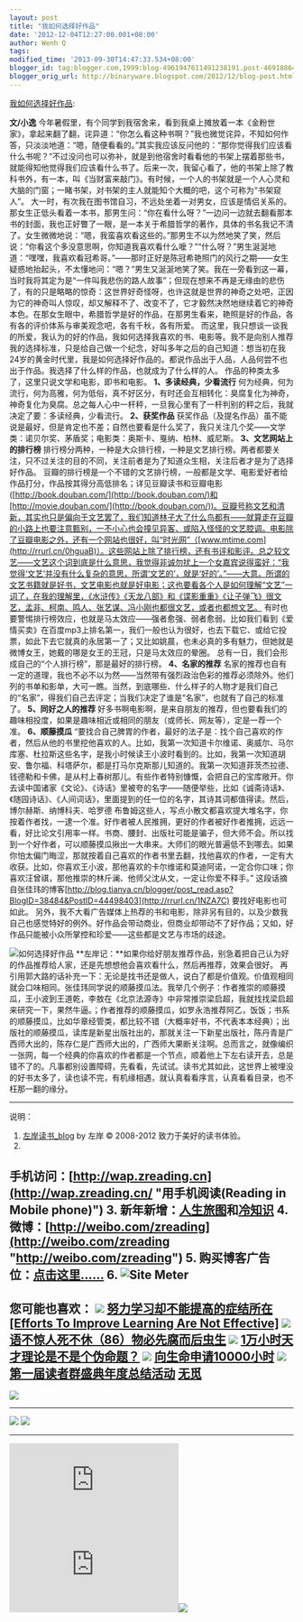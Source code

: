 ```yaml
---
layout: post
title: "我如何选择好作品"
date: '2012-12-04T12:27:00.001+08:00'
author: Wenh Q
tags:
modified_time: '2013-09-30T14:47:33.534+08:00'
blogger_id: tag:blogger.com,1999:blog-4961947611491238191.post-4691886498004408533
blogger_orig_url: http://binaryware.blogspot.com/2012/12/blog-post.html
---
```

[我如何选择好作品](http://zreading.cn.feedsportal.com/c/35042/f/647833/s/2636ad21/l/0L0Szreading0Bcn0Carchives0C34470Bhtml/story01.htm):

**文/小逸**
今年暑假里，有个同学到我宿舍来，看到我桌上摊放着一本《金粉世家》，拿起来翻了翻，诧异道：“你怎么看这种书啊？”我也微觉诧异，不知如何作答，只淡淡地道：“嗯，随便看看的。”其实我应该反问他的：“那你觉得我们应该看什么书呢？”不过没问也可以弥补，就是到他宿舍时看看他的书架上摆着那些书，就能得知他觉得我们应该看什么书了。后来一次，我留心看了，他的书架上除了教科书外，有一本，叫《当财富来敲门》。有时候，一个人的书架就是一个人心灵和大脑的门窗；一睹书架，对书架的主人就能知个大概的吧，这个可称为“书架窥人”。
大一时，有次我在图书馆自习，不远处坐着一对男女，应该是情侣关系的。那女生正低头看着一本书，那男生问：“你在看什么呀？”一边问一边就去翻看那本书的封面，我也正好瞥了一眼，是一本关于希腊哲学的著作，具体的书名我记不清了。女生微微地说：“嗯，我蛮喜欢看这些的。”那男生不以为然地笑了笑，然后说：“你看这个多没意思啊，你知道我喜欢看什么嚒？”“什么呀？”男生涎涎地道：“嘿嘿，我喜欢看冠希哥。”——那时正好是陈冠希艳照门的风行之期——女生疑惑地抬起头，不太懂地问：“嗯？”男生又涎涎地笑了笑。我在一旁看到这一幕，当时我将其定为是“一件叫我悲伤的路人故事”；但现在想来不再是无缘由的悲伤了，有的只是略略的惊奇：这世界好奇怪呀，也许这就是世界的神奇之处吧，正因为它的神奇叫人惊叹，却又解释不了、改变不了，它才毅然决然地继续着它的神奇本色。在那女生眼中，希腊哲学是好的作品，在那男生看来，艳照是好的作品，各有各的评价体系与审美观念吧，各有千秋，各有所爱。
而这里，我只想谈一谈我的所爱，我认为的好的作品，我如何选择我喜欢的书、电影等。我不是向别人推荐我的选择标准，只是给自己做一个纪念，好叫多年之后的自己知道：想当初在我24岁的黄金时代里，我是如何选择好作品的。都说作品出于人品，人品何尝不也出于作品。我选择了什么样的作品，也就成为了什么样的人。
作品的种类太多了，这里只说文学和电影，即书和电影。
**1、多读经典，少看流行**
何为经典，何为流行，何为高雅，何为低俗，真不好区分，有时还会互相转化：臭腐复化为神奇，神奇复化为臭腐。总之每人心中一杆秤，一旦我心里有了一杆判别的秤之后，我就决定了要：多读经典，少看流行。
**2、获奖作品**
获奖作品（及提名作品）虽不能说是最好，但是肯定也不差；自然也要看是什么奖了，我只关注几个奖——文学类：诺贝尔奖、茅盾奖；电影类：奥斯卡、戛纳、柏林、威尼斯。
**3、文艺网站上的排行榜**
排行榜分两种，一种是大众排行榜，一种是文艺排行榜。两者都要关注，只不过关注的目的不同，关注前者是为了知道众生相，关注后者才是为了选择好作品。
豆瓣的排行榜是一个不错的文艺排行榜，一般都是文学、电影爱好者给作品打分，作品按其得分高低排名；详见豆瓣读书和豆瓣电影([http://book.douban.com/](http://book.douban.com/)和[http://movie.douban.com/](http://book.douban.com/))。豆瓣号称文艺和清新，其实也只是偏向于文艺罢了，我们知道林子大了什么鸟都有——就算走在豆瓣的小路上也要注意甄别，一不小心也会撞见异客、或陷入怪怪的文艺腔调。电影除了豆瓣电影之外，还有一个网站也很好，叫“时光网”（[www.mtime.com](http://rrurl.cn/0hguaB)）。这些网站上除了排行榜，还有书评和影评。总之较文艺——文艺这个词到底是什么意思，我觉得非诚勿扰上一个女嘉宾说得蛮好：“我觉得‘文艺’并没有什么复杂的意思，所谓‘文艺的’，就是‘好的’。”——大意。所谓的文艺书籍就是好书，文艺电影也就是好电影；这也要看各个人是如何理解“文艺”一词了，在我的理解里，《水浒传》《天龙八部》和《谍影重重》《让子弹飞》很文艺，孟非、柯南、鸣人、张艺谋、冯小刚也都很文艺，或者也都想文艺。
有时也要警惕排行榜效应，也就是马太效应——强者愈强、弱者愈弱。比如我们看到《爱情买卖》在百度mp3上排名第一，我们一般也认为很好，也去下载它、或给它投票，如此下去它就真的永居第一了；又比如姚晨，也未必真的多有魅力，但她就是微博女王，她戴的哪是女王的王冠，只是马太效应的晕圈。
总有一日，我们会形成自己的“个人排行榜”，那是最好的排行榜。
**4、名家的推荐**
名家的推荐也自有一定的道理，我也不必不以为然——当然带有强烈政治色彩的推荐必须除外。他们列的书单和影单，大可一瞧。当然，到底哪些、什么样子的人物才是我们自己的“名家”，得我们自己去评定；当我们决定了谁是“名家”，也就有了自己的标准了。
**5、同好之人的推荐**
好多书啊电影啊，是来自朋友的推荐，但也要看我们的趣味相投度，如果是趣味相近或相同的朋友（或师长、网友等），定是一荐一个准。
**6、顺藤摸瓜**
“要找合自己脾胃的作者，最好的法子是：找个自己喜欢的作者，然后从他的书里挖他喜欢的人。比如，我第一次知道卡尔维诺、奥威尔、马尔库塞、杜拉斯这些名字，是我小时候读王小波时看到的。比如，我第一次知道胡安、鲁尔福、科塔萨尔，都是打马尔克斯那儿知道的。我第一次知道菲茨杰拉德、钱德勒和卡佛，是从村上春树那儿。有些作者特别慷慨，会把自己的宝库敞开。你去读中国诸家《文论》、《诗话》里被夸的名字——随便举些，比如《诚斋诗话》、《随园诗话》、《人间词话》，里面提到的任一位的名字，其诗其词都值得读。然后，博尔赫斯、纳博科夫、哈罗德
布鲁姆这些人，写点小散文都喜欢提大堆名字，你按着作者找，一逮一个准。好作者被人民推拥，更好的作者被好作者推拥，远远一看，好比论文引用率一样。书商、腰封、出版社可能是骗子，但大师不会。所以找到一个好作者，可以顺藤摸瓜揪出一大串来。大师们的眼光普遍低不到哪去。如果你怕太偏门晦涩，那就按着自己喜欢的作者书里去翻，找他喜欢的作者，一定有大收获。比如，你喜欢王小波，那他喜欢的卡尔维诺和莫迪阿诺，一定合你口味；你喜欢汪曾祺，那他推崇的林斤澜、他师父沈从文，一定让你爱不释手。”
这段话摘自张佳玮的博客[http://blog.tianya.cn/blogger/post_read.asp?BlogID=38484&PostID=44498403](http://rrurl.cn/1NZA7C)
要找好电影也可如此。
另外，我不大看广告媒体上热荐的书和电影，除非另有目的，以及少数我自己也感觉特好的例外。好作品会带动商业，但商业却带动不了好作品；又如，好作品只能被小众所掌控和珍爱——这些都是文艺与市场的歧途。

![如何选择好作品](http://ww4.sinaimg.cn/large/624fce0djw1dzgtundvstj.jpg)
**左岸记：**如果你给好朋友推荐作品，别急着把自己认为好的作品推荐给人家，还是先想想他会喜欢看什么，然后再推荐，效果会很好。
再引用郭大路的话补充一下：无论是找书还是做人，说白了都是价值观。价值观相同就会口味相同。张佳玮同学说的顺藤摸瓜法。我举几个例子：作者推崇的顺藤摸瓜，王小波到王道乾，李敖在《北京法源寺》中非常推崇梁启超，我就找找梁启超来研究一下，果然牛逼。；作者推荐的顺藤摸瓜，如罗永浩推荐阿乙，饭饭；书系的顺藤摸瓜，比如华章经管类，都比较不错（大概率好书，不代表本本经典）；出版社的顺藤摸瓜，读库是新星出版社出的，那就关注一下新星出版社，陈丹青是广西师大出的，陈存仁是广西师大出的，广西师大果断关注啊。总而言之，就像编织一张网，每一个经典的你喜欢的作者都是一个节点，顺着他上下左右读开去，总是错不了的。凡事都别设置障碍，先看看，先试试。读书尤其如此，这世界上被埋没的好书太多了，读也读不完，有机缘相遇，就认真看看序言，认真看看目录，也不枉那一翻的缘分。

* * * * *

说明：
1. [左岸读书_blog](http://zreading.cn/) by 左岸 © 2008-2012
致力于美好的读书体验。
2.
手机访问：[http://wap.zreading.cn](http://wap.zreading.cn/ "用手机阅读(Reading in Mobile phone)")
3.
新年新增：[人生旅图](http://www.zreading.net/ "人生旅图")和[冷知识](http://www.zreading.net/lenzhishi "冷知识")
4.
微博：[http://weibo.com/zreading](http://weibo.com/zreading "http://weibo.com/zreading")
5.
购买博客广告位：[点击这里……](http://www.zreading.cn/about#ad "看了会心动!")
6. ![Site Meter](http://s12.sitemeter.com/meter.asp?site=s12zxfclz)
  ---------------------------------------------------------------------------------------------------------------------------------------------------------------------------------------------------------------------------------------------------------------------------------------------------
  **您可能也喜欢：**
  ![](http://static.wumii.cn/images/widget/widget_solidPoint.gif) [努力学习却不能提高的症结所在[Efforts To Improve Learning Are Not Effective]](http://app.wumii.com/ext/redirect?url=http%3A%2F%2Fwww.zreading.cn%2Farchives%2F3444.html&from=http%3A%2F%2Fwww.zreading.cn%2Farchives%2F3447.html)
  ![](http://static.wumii.cn/images/widget/widget_solidPoint.gif) [语不惊人死不休（86）物必先腐而后虫生](http://app.wumii.com/ext/redirect?url=http%3A%2F%2Fwww.zreading.cn%2Farchives%2F3422.html&from=http%3A%2F%2Fwww.zreading.cn%2Farchives%2F3447.html)
  ![](http://static.wumii.cn/images/widget/widget_solidPoint.gif) [1万小时天才理论是不是个伪命题？](http://app.wumii.com/ext/redirect?url=http%3A%2F%2Fwww.zreading.cn%2Farchives%2F3434.html&from=http%3A%2F%2Fwww.zreading.cn%2Farchives%2F3447.html)
  ![](http://static.wumii.cn/images/widget/widget_solidPoint.gif) [向生命申请10000小时](http://app.wumii.com/ext/redirect?url=http%3A%2F%2Fwww.zreading.cn%2Farchives%2F3433.html&from=http%3A%2F%2Fwww.zreading.cn%2Farchives%2F3447.html)
  ![](http://static.wumii.cn/images/widget/widget_solidPoint.gif) [第一届读者群盛典年度总结活动](http://app.wumii.com/ext/redirect?url=http%3A%2F%2Fwww.zreading.cn%2Farchives%2F3436.html&from=http%3A%2F%2Fwww.zreading.cn%2Farchives%2F3447.html)
  [无觅](http://www.wumii.com/widget/relatedItems "无觅相关文章插件")
  ---------------------------------------------------------------------------------------------------------------------------------------------------------------------------------------------------------------------------------------------------------------------------------------------------

![](http://zreading.cn.feedsportal.com/c/35042/f/647833/s/2636ad21/mf.gif)
  ------------------------------------------------------------------------------------------------------------------------------------------------------------------------------------------------------------------------------------------------------------ -----------------------------------------------------------------------------------------------------------------------------------------------------------------------------------------------------------------------------------------------
  [![](http://res3.feedsportal.com/images/emailthis2.gif)](http://share.feedsportal.com/viral/sendEmail.cfm?lang=en&title=%E6%88%91%E5%A6%82%E4%BD%95%E9%80%89%E6%8B%A9%E5%A5%BD%E4%BD%9C%E5%93%81&link=http%3A%2F%2Fwww.zreading.cn%2Farchives%2F3447.html)   [![](http://res3.feedsportal.com/images/bookmark.gif)](http://res.feedsportal.com/viral/bookmark.cfm?title=%E6%88%91%E5%A6%82%E4%BD%95%E9%80%89%E6%8B%A9%E5%A5%BD%E4%BD%9C%E5%93%81&link=http%3A%2F%2Fwww.zreading.cn%2Farchives%2F3447.html)
  ------------------------------------------------------------------------------------------------------------------------------------------------------------------------------------------------------------------------------------------------------------ -----------------------------------------------------------------------------------------------------------------------------------------------------------------------------------------------------------------------------------------------



[![](http://da.feedsportal.com/r/151882971652/u/0/f/647833/c/35042/s/2636ad21/a2.img)](http://da.feedsportal.com/r/151882971652/u/0/f/647833/c/35042/s/2636ad21/a2.htm)![](http://pi.feedsportal.com/r/151882971652/u/0/f/647833/c/35042/s/2636ad21/a2t.img)![](http://www1.feedsky.com/t1/697618063/clzzxf/feedsky/s.gif?r=http://zreading.cn.feedsportal.com/c/35042/f/647833/s/2636ad21/l/0L0Szreading0Bcn0Carchives0C34470Bhtml/story01.htm)
